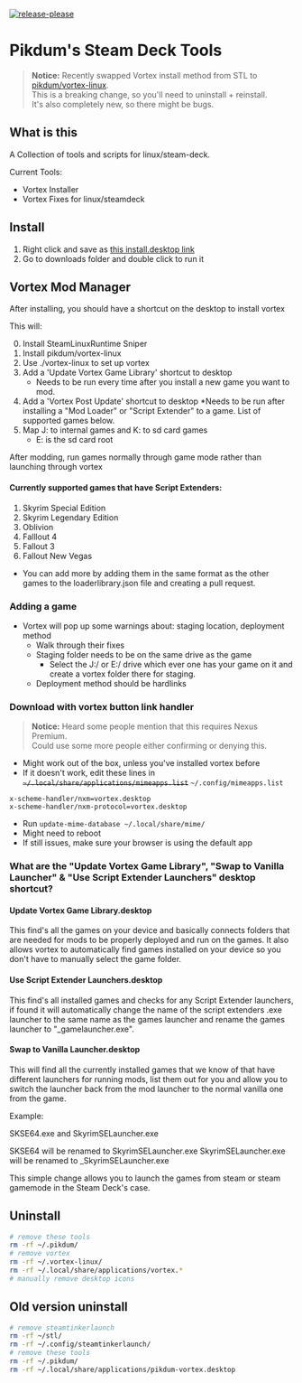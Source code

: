 [![release-please](https://github.com/SirStig/Steam-deck-tests/actions/workflows/release-please.yaml/badge.svg)](https://github.com/SirStig/Steam-deck-tests/actions/workflows/release-please.yaml)

# Pikdum's Steam Deck Tools

> **Notice:** Recently swapped Vortex install method from STL to [pikdum/vortex-linux](https://github.com/pikdum/vortex-linux).  
> This is a breaking change, so you'll need to uninstall + reinstall.  
> It's also completely new, so there might be bugs.  

## What is this

A Collection of tools and scripts for linux/steam-deck. 

Current Tools:
- Vortex Installer
- Vortex Fixes for linux/steamdeck

## Install

1. Right click and save as [this install.desktop link](https://github.com/SirStig/Steam-deck-tests/releases/download/Testing/Install-pikdums-tools.desktop)
2. Go to downloads folder and double click to run it

## Vortex Mod Manager

After installing, you should have a shortcut on the desktop to install vortex

This will:

0. Install SteamLinuxRuntime Sniper
1. Install pikdum/vortex-linux
2. Use ./vortex-linux to set up vortex
3. Add a 'Update Vortex Game Library' shortcut to desktop
   * Needs to be run every time after you install a new game you want to mod.
4. Add a 'Vortex Post Update' shortcut to desktop
   *Needs to be run after installing a "Mod Loader" or "Script Extender" to a game. List of supported games below.
5. Map J: to internal games and K: to sd card games
   * E: is the sd card root

After modding, run games normally through game mode rather than launching through vortex

#### Currently supported games that have Script Extenders:
1. Skyrim Special Edition
2. Skyrim Legendary Edition
3. Oblivion
4. Falllout 4
5. Fallout 3
6. Fallout New Vegas
* You can add more by adding them in the same format as the other games to the loaderlibrary.json file and creating a pull request.

### Adding a game

* Vortex will pop up some warnings about: staging location, deployment method
   * Walk through their fixes
   * Staging folder needs to be on the same drive as the game
     * Select the J:/ or E:/ drive which ever one has your game on it and create a vortex folder there for staging.
   * Deployment method should be hardlinks

### Download with vortex button link handler

> **Notice:** Heard some people mention that this requires Nexus Premium.  
> Could use some more people either confirming or denying this.  

* Might work out of the box, unless you've installed vortex before
* If it doesn't work, edit these lines in ~~`~/.local/share/applications/mimeapps.list`~~ `~/.config/mimeapps.list`
```
x-scheme-handler/nxm=vortex.desktop
x-scheme-handler/nxm-protocol=vortex.desktop
```
* Run `update-mime-database ~/.local/share/mime/`
* Might need to reboot
* If still issues, make sure your browser is using the default app

### What are the "Update Vortex Game Library", "Swap to Vanilla Launcher" & "Use Script Extender Launchers" desktop shortcut?

#### Update Vortex Game Library.desktop
This find's all the games on your device and basically connects folders that are needed for mods to be properly deployed and run on the games.
It also allows vortex to automatically find games installed on your device so you don't have to manually select the game folder.

#### Use Script Extender Launchers.desktop
This find's all installed games and checks for any Script Extender launchers, if found it will automatically change the name of the script extenders
.exe launcher to the same name as the games launcher and rename the games launcher to "_gamelauncher.exe".

#### Swap to Vanilla Launcher.desktop
This will find all the currently installed games that we know of that have different launchers for running mods, list them out for you and allow you to switch the
launcher back from the mod launcher to the normal vanilla one from the game.

Example:

SKSE64.exe and SkyrimSELauncher.exe

SKSE64 will be renamed to SkyrimSELauncher.exe
SkyrimSELauncher.exe will be renamed to _SkyrimSELauncher.exe

This simple change allows you to launch the games from steam or steam gamemode in the Steam Deck's case.

## Uninstall

```bash
# remove these tools
rm -rf ~/.pikdum/
# remove vortex
rm -rf ~/.vortex-linux/
rm -rf ~/.local/share/applications/vortex.*
# manually remove desktop icons
```

## Old version uninstall

```bash
# remove steamtinkerlaunch
rm -rf ~/stl/
rm -rf ~/.config/steamtinkerlaunch/
# remove these tools
rm -rf ~/.pikdum/
rm -rf ~/.local/share/applications/pikdum-vortex.desktop
```

